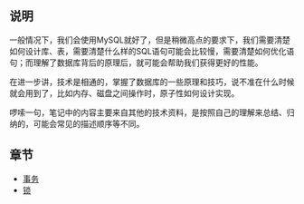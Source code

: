 ## 说明

一般情况下，我们会使用MySQL就好了，但是稍微高点的要求下，我们需要清楚如何设计库、表，需要清楚什么样的SQL语句可能会比较慢，需要清楚如何优化语句；而理解了数据库背后的原理后，就可能会帮助我们获得更好的性能。

在进一步讲，技术是相通的，掌握了数据库的一些原理和技巧，说不准在什么时候就会用到了，比如内存、磁盘之间操作时，原子性如何设计实现。

啰嗦一句，笔记中的内容主要来自其他的技术资料，是按照自己的理解来总结、归纳的，可能会常见的描述顺序等不同。

## 章节

- [事务](ACID.md)
- [锁](LOCK.md)

